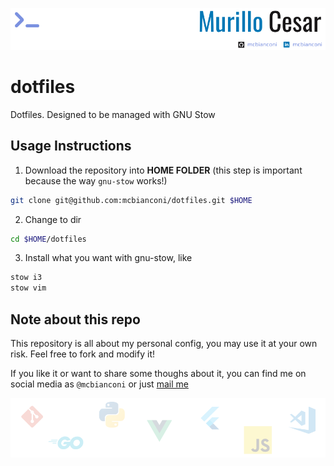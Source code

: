 ![Banner](https://github.com/mcbianconi/images/blob/master/banner.png)
# dotfiles
Dotfiles. Designed to be managed with GNU Stow 

## Usage Instructions
1. Download the repository into **HOME FOLDER** (this step is important because the way `gnu-stow` works!)
```sh
git clone git@github.com:mcbianconi/dotfiles.git $HOME
```
2. Change to dir
```bash
cd $HOME/dotfiles
```
3. Install what you want with gnu-stow, like
```bash
stow i3
stow vim
```
## Note about this repo
This repository is all about my personal config, you may use it at your own risk. Feel free to fork and modify it!

If you like it or want to share some thoughs about it, you can find me on social media as `@mcbianconi` or just [mail me](mailto:murillo.bianconi@gmail.com)

![End Banner](https://github.com/mcbianconi/images/blob/master/readme-footer.png)
